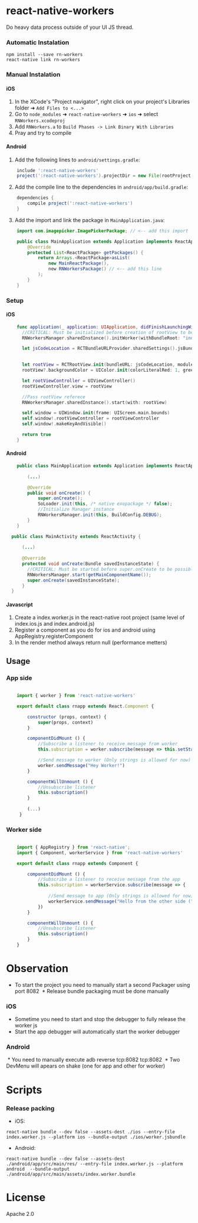 # react-native-workers
Do heavy data process outside of your UI JS thread.

### Automatic Instalation
```
npm install --save rn-workers
react-native link rn-workers
```

### Manual Instalation

#### iOS

1. In the XCode's "Project navigator", right click on your project's Libraries folder ➜ `Add Files to <...>`
2. Go to `node_modules` ➜ `react-native-workers` ➜ `ios` ➜ select `RNWorkers.xcodeproj`
3. Add `RNWorkers.a` to `Build Phases -> Link Binary With Libraries`
4. Pray and try to compile

#### Android
1. Add the following lines to `android/settings.gradle`:

```gradle
    include ':react-native-workers'
    project(':react-native-workers').projectDir = new File(rootProject.projectDir, '../node_modules/react-native-workers/android')
```

2. Add the compile line to the dependencies in `android/app/build.gradle`:

```gradle
    dependencies {
        compile project(':react-native-workers')
    }
```
3. Add the import and link the package in `MainApplication.java`:

```java
    import com.imagepicker.ImagePickerPackage; // <-- add this import

    public class MainApplication extends Application implements ReactApplication {
        @Override
        protected List<ReactPackage> getPackages() {
            return Arrays.<ReactPackage>asList(
                new MainReactPackage(),
                new RNWorkersPackage() // <-- add this line
            );
        }
    }
```
### Setup

#### iOS
    
```swift
    func application(_ application: UIApplication, didFinishLaunchingWithOptions launchOptions:       [UIApplicationLaunchOptionsKey : Any]? = nil) -> Bool{
      //CRITICAL: Must be initialized before creation of rootView to be possible to debug on chrome console
      RNWorkersManager.sharedInstance().initWorker(withBundleRoot: "index.worker", fallbackResouce: "worker", moduleName: "rnapp")  

      let jsCodeLocation = RCTBundleURLProvider.sharedSettings().jsBundleURL(forBundleRoot: "index.ios",
                                                                          fallbackResource: "main")

      let rootView = RCTRootView.init(bundleURL: jsCodeLocation, moduleName: "rnapp", initialProperties: nil, launchOptions: launchOptions)
      rootView?.backgroundColor = UIColor.init(colorLiteralRed: 1, green: 1, blue: 1, alpha: 1)

      let rootViewController = UIViewController()
      rootViewController.view = rootView

      //Pass rootView referece
      RNWorkersManager.sharedInstance().start(with: rootView) 

      self.window = UIWindow.init(frame: UIScreen.main.bounds)
      self.window!.rootViewController = rootViewController
      self.window!.makeKeyAndVisible()

      return true
    }
```

#### Android

```java
    public class MainApplication extends Application implements ReactApplication {
    
        (...)

        @Override
        public void onCreate() {
            super.onCreate();
            SoLoader.init(this, /* native exopackage */ false);
            //Initialize Manager instance
            RNWorkersManager.init(this, BuildConfig.DEBUG);
        }
    }
```

```java
  public class MainActivity extends ReactActivity {
      
      (...)
      
      @Override
      protected void onCreate(Bundle savedInstanceState) {       
        //CRITICAL: Must be started before super.onCreate to be possible to debug on chrome console
        RNWorkersManager.start(getMainComponentName());
        super.onCreate(savedInstanceState);
      }
  }
```

#### Javascript
  
  1. Create a index.worker.js in the react-native root project (same level of index.ios.js and index.android.js)
  2. Register a component as you do for ios and android using AppRegistry.registerComponent
  3. In the render method always return null (performance metters)
  
## Usage

### App side

```javascript 
   
    import { worker } from 'react-native-workers'

    export default class rnapp extends React.Component {

        constructor (props, context) {
            super(props, context)
        }

        componentDidMount () {
            //Subscribe a listener to receive message from worker
            this.subscription = worker.subscribe(message => this.setState({ text: message))

            //Send message to worker (Only strings is allowed for now)
            worker.sendMessage("Hey Worker!")
        }

        componentWillUnmount () {
            //Unsubscribe listener
            this.subscription()
        }
        
        (...)
     }
 ```
 
### Worker side

```javascript 
   
    import { AppRegistry } from 'react-native';
    import { Component, workerService } from 'react-native-workers'

    export default class rnapp extends Component {

        componentDidMount () {
            //Subscribe a listener to receive message from the app
            this.subscription = workerService.subscribe(message => {
                
                //Send message to app (Only strings is allowed for now)
                workerService.sendMessage("Hello from the other side (" + message + ")")
            })
        }

        componentWillUnmount () {
            //Unsubscribe listener
            this.subscription()
        }
    }
 ```
 
# Observation
 
  * To start the project you need to manually start a second Packager using port 8082
  * Release bundle packaging must be done manually
  
### iOS

  * Sometime you need to start and stop the debugger to fully release the worker js
  * Start the app debugger will automatically start the worker debugger
  
### Android

  * You need to manually execute adb reverse tcp:8082 tcp:8082
  * Two DevMenu will apears on shake (one for app and other for worker)
  
# Scripts

### Release packing
  
  * iOS:
  ```
  react-native bundle --dev false --assets-dest ./ios --entry-file index.worker.js --platform ios --bundle-output ./ios/worker.jsbundle
```

  * Android:
  ```
  react-native bundle --dev false --assets-dest ./android/app/src/main/res/ --entry-file index.worker.js --platform android  --bundle-output ./android/app/src/main/assets/index.worker.bundle
``` 
 
# License
 Apache 2.0
